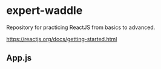 # expert-waddle
Repository for practicing ReactJS from basics to advanced.

https://reactjs.org/docs/getting-started.html


## App.js

